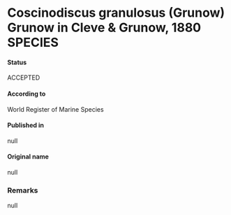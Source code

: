 Coscinodiscus granulosus (Grunow) Grunow in Cleve & Grunow, 1880 SPECIES
=======

#### Status
ACCEPTED

#### According to
World Register of Marine Species

#### Published in
null

#### Original name
null

### Remarks
null
